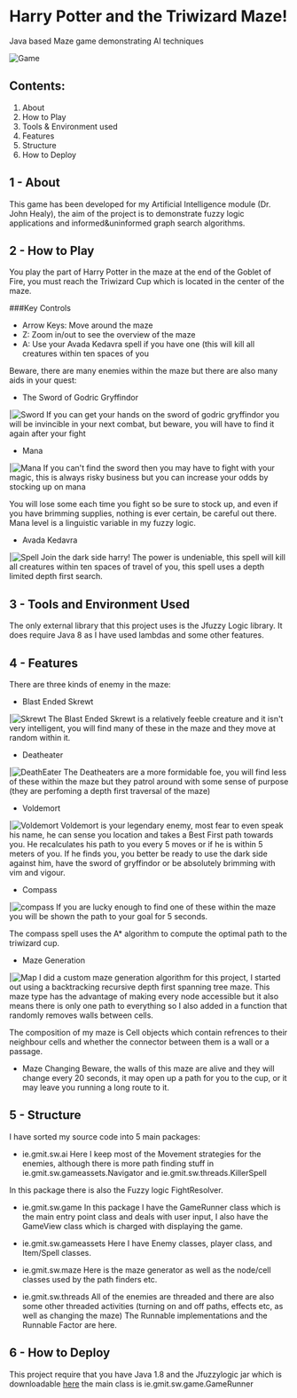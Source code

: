 # Harry Potter and the Triwizard Maze!

Java based Maze game demonstrating AI techniques

![Game](http://i.imgur.com/Rmheada.png)


Contents:
---------
1. About
2. How to Play
3. Tools & Environment used
4. Features
5. Structure
6. How to Deploy

1 - About
---
This game has been developed for my Artificial Intelligence module (Dr. John Healy), the aim of the project is to demonstrate fuzzy logic applications and informed&uninformed graph search algorithms.

2 - How to Play
---
You play the part of Harry Potter in the maze at the end of the Goblet of Fire, you must reach the Triwizard Cup which is located in the center of the maze.

###Key Controls
* Arrow Keys: Move around the maze
* Z: Zoom in/out to see the overview of the maze
* A: Use your Avada Kedavra spell if you have one (this will kill all creatures within ten spaces of you

Beware, there are many enemies within the maze but there are also many aids in your quest:

* The Sword of Godric Gryffindor

|![Sword](http://i.imgur.com/Dw5e4pU.png)
If you can get your hands on the sword of godric gryffindor you will be invincible in your next combat, but beware, you will have to find it again after your fight

* Mana

|![Mana](http://i.imgur.com/swhnJ5c.png)
If you can't find the sword then you may have to fight with your magic, this is always risky business but you can increase your odds by stocking up on mana

You will lose some each time you fight so be sure to stock up, and even if you have brimming supplies, nothing is ever certain, be careful out there. Mana level is a linguistic variable in my fuzzy logic.

* Avada Kedavra

|![Spell](http://i.imgur.com/EoJtPPd.png)
Join the dark side harry! The power is undeniable, this spell will kill all creatures within ten spaces of travel of you, this spell uses a depth limited depth first search.

3 - Tools and Environment Used
---
The only external library that this project uses is the Jfuzzy Logic library. It does require Java 
8 as I have used lambdas and some other features.

4 - Features
---
There are three kinds of enemy in the maze:

* Blast Ended Skrewt

|![Skrewt](http://i.imgur.com/5zYNZGo.png)
The Blast Ended Skrewt is a relatively feeble creature and it isn't very intelligent, you will find many of these in the maze and they move at random within it.

* Deatheater

|![DeathEater](http://i.imgur.com/aydO3bb.png)
The Deatheaters are a more formidable foe, you will find less of these within the maze but they patrol around with some sense of purpose (they are perfoming a depth first traversal of the maze)

* Voldemort

|![Voldemort](http://i.imgur.com/O89Z4UW.png)
Voldemort is your legendary enemy, most fear to even speak his name, he can sense you location and takes a Best First path towards you. He recalculates his path to you every 5 moves or if he is within 5 meters of you. If he finds you, you better be ready to use the dark side against him, have the sword of gryffindor or be absolutely brimming with vim and vigour.

* Compass

|![compass](http://i.imgur.com/BOwYZWN.png)
If you are lucky enough to find one of these within the maze you will be shown the path to your goal for 5 seconds.

The compass spell uses the A* algorithm to compute the optimal path to the triwizard cup.

* Maze Generation

|![Map](http://i.imgur.com/mK515yh.png)
I did a custom maze generation algorithm for this project, I started out using a backtracking recursive depth first spanning tree maze. This maze type has the advantage of making every node accessible but it also means there is only one path to everything so I also added in a function that randomly removes walls between cells.

The composition of my maze is Cell objects which contain refrences to their neighbour cells and whether the connector between them is a wall or a passage.

* Maze Changing
Beware, the walls of this maze are alive and they will change every 20 seconds, it may open up a path for you to the cup, or it may leave you running a long route to it.

5 - Structure
---
I have sorted my source code into 5 main packages:

* ie.gmit.sw.ai
Here I keep most of the Movement strategies for the enemies, although there is more path finding stuff in ie.gmit.sw.gameassets.Navigator and ie.gmit.sw.threads.KillerSpell

In this package there is also the Fuzzy logic FightResolver.

* ie.gmit.sw.game
In this package I have the GameRunner class which is the main entry point class and deals with user input, I also have the GameView class which is charged with displaying the game.

* ie.gmit.sw.gameassets
Here I have Enemy classes, player class, and Item/Spell classes.

* ie.gmit.sw.maze
Here is the maze generator as well as the node/cell classes used by the path finders etc.

* ie.gmit.sw.threads
All of the enemies are threaded and there are also some other threaded activities (turning on and off paths, effects etc, as well as changing the maze) The Runnable implementations and the Runnable Factor are here.

6 - How to Deploy
---
This project require that you have Java 1.8 and the Jfuzzylogic jar which is downloadable [here](http://jfuzzylogic.sourceforge.net/html/index.html)
the main class is ie.gmit.sw.game.GameRunner